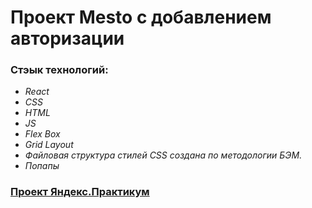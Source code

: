 # Проект Mesto с добавлением авторизации
### **Стэык технологий:**
* _React_
* _СSS_
* _HTML_
* _JS_
* _Flex Box_
* _Grid Layout_
* _Файловая структура стилей CSS создана по методологии БЭМ._
* _Попапы_

### **[Проект Яндекс.Практикум](https://practicum.yandex.ru/)**